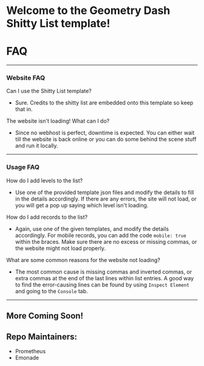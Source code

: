 # Welcome to the Geometry Dash Shitty List template!

# FAQ

---

### Website FAQ

Can I use the Shitty List template?

- Sure. Credits to the shitty list are embedded onto this template so keep that in.

The website isn't loading! What can I do?

- Since no webhost is perfect, downtime is expected. You can either wait till the
  website is back online or you can do some behind the scene stuff and run it
  locally.

---

### Usage FAQ

How do I add levels to the list?

- Use one of the provided template json files and modify the details to fill in the details
  accordingly. If there are any errors, the site will not load, or you will get a pop up
  saying which level isn't loading.

How do I add records to the list?

- Again, use one of the given templates, and modify the details accordingly. For mobile
  records, you can add the code `mobile: true` within the braces. Make sure there are no
  excess or missing commas, or the website might not load properly.

What are some common reasons for the website not loading?

- The most common cause is missing commas and inverted commas, or extra commas at the end of
  the last lines within list entries. A good way to find the error-causing lines can be found
  by using `Inspect Element` and going to the `Console` tab.

---

## More Coming Soon!

## Repo Maintainers:

- Prometheus
- Emonade

